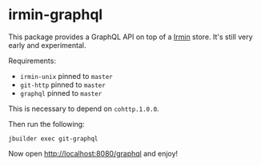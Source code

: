 # irmin-graphql

This package provides a GraphQL API on top of a [Irmin](https://github.com/mirage/irmin) store. It's still very early and experimental.

Requirements:

- `irmin-unix` pinned to `master`
- `git-http` pinned to `master`
- `graphql` pinned to `master`

This is necessary to depend on `cohttp.1.0.0`.

Then run the following:

```
jbuilder exec git-graphql
```

Now open [http://localhost:8080/graphql](http://localhost:8080/graphql) and enjoy!
